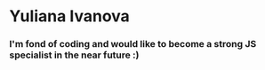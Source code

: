 # Yuliana Ivanova
### I'm fond of coding and would like to become a strong JS specialist in the near future :)
